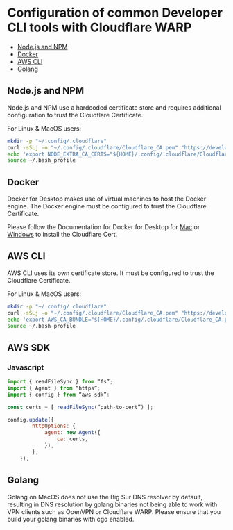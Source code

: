 # Configuration of common Developer CLI tools with Cloudflare WARP

- [Node.js and NPM](#nodejs-and-npm)
- [Docker](#docker)
- [AWS CLI](#aws-cli)
- [Golang](#golang)


## Node.js and NPM


Node.js and NPM use a hardcoded certificate store and requires additional configuration to trust the Cloudflare Certificate.

For Linux & MacOS users:
```bash
mkdir -p "~/.config/.cloudflare"
curl -sSLj -o "~/.config/.cloudflare/Cloudflare_CA.pem" "https://developers.cloudflare.com/cloudflare-one/static/documentation/connections/Cloudflare_CA.pem"
echo 'export NODE_EXTRA_CA_CERTS="${HOME}/.config/.cloudflare/Cloudflare_CA.pem"' | tee -a ~/.bash_profile
source ~/.bash_profile
```


## Docker

Docker for Desktop makes use of virtual machines to host the Docker engine. The Docker engine must be configured to trust the Cloudflare Certificate.

Please follow the Documentation for Docker for Desktop for [Mac](https://docs.docker.com/desktop/mac/#add-tls-certificates) or [Windows](https://docs.docker.com/desktop/windows/#adding-tls-certificates) to install the Cloudflare Cert.

## AWS CLI

AWS CLI uses its own certificate store. It must be configured to trust the Cloudflare Certificate.

For Linux & MacOS users:
```bash
mkdir -p "~/.config/.cloudflare"
curl -sSLj -o "~/.config/.cloudflare/Cloudflare_CA.pem" "https://developers.cloudflare.com/cloudflare-one/static/documentation/connections/Cloudflare_CA.pem"
echo 'export AWS_CA_BUNDLE="${HOME}/.config/.cloudflare/Cloudflare_CA.pem"' | tee -a ~/.bash_profile
source ~/.bash_profile
```



## AWS SDK


### Javascript
```js
import { readFileSync } from “fs”;
import { Agent } from “https”;
import { config } from “aws-sdk”:

const certs = [ readFileSync(“path-to-cert”) ];

config.update({
        httpOptions: {
            agent: new Agent({
                ca: certs,
            }),
        },
    });
```


## Golang
Golang on MacOS does not use the Big Sur DNS resolver by default, resulting in DNS resolution by golang binaries not being able to work with VPN clients such as OpenVPN or Cloudflare WARP. Please ensure that you build your golang binaries with cgo enabled.
